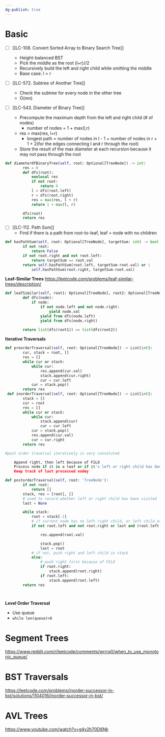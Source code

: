 ```yaml
---
dg-publish: true
---
```

# Basic

- [ ] [[LC-108. Convert Sorted Array to Binary Search Tree]]
	- Height-balanced BST
	- Pick the middle as the root (l+r)//2
	- Recursively build the left and right child while omitting the middle
	- Base case: l > r

- [ ] [[LC-572. Subtree of Another Tree]]
	- Check the subtree for every node in the other tree
	- O(mn)
- [ ] [[LC-543. Diameter of Binary Tree]]
	- Precompute the maximum depth from the left and right child (# of nodes)
		- number of nodes = 1 + max(l,r)
	- res = max(res, l+r)
		- longest path = number of nodes in l - 1 + number of nodes in r + 1 + 2(for the edges connecting l and r through the root)
	- Store the result of the max diameter at each recursion because it may not pass through the root
```python
def diameterOfBinaryTree(self, root: Optional[TreeNode]) -> int:
        res = 0
        def dfs(root):
            nonlocal res
            if not root:
                return 0
            l = dfs(root.left)
            r = dfs(root.right)
            res = max(res, l + r)
            return 1 + max(l, r)

        dfs(root)
        return res
```

- [ ] [[LC-112. Path Sum]]
	- Find if there is a path from root-to-leaf, leaf = node with no children
```python
def hasPathSum(self, root: Optional[TreeNode], targetSum: int) -> bool:
        if not root:
            return False
        if not root.right and not root.left:
            return targetSum == root.val
        return self.hasPathSum(root.left, targetSum-root.val) or \
            self.hasPathSum(root.right, targetSum-root.val)
```


**Leaf-Similar Trees**
https://leetcode.com/problems/leaf-similar-trees/description/
```python
def leafSimilar(self, root1: Optional[TreeNode], root2: Optional[TreeNode]) -> bool:
        def dfs(node):
            if node: 
                if not node.left and not node.right:
                    yield node.val
                yield from dfs(node.left)
                yield from dfs(node.right)

        return list(dfs(root1)) == list(dfs(root2))
```

**Iterative Traversals**
```python
def preorderTraversal(self, root: Optional[TreeNode]) -> List[int]:
        cur, stack = root, []
        res = []
        while cur or stack:
            while cur:
                res.append(cur.val)
                stack.append(cur.right)
                cur = cur.left
            cur = stack.pop()
        return res
 def inorderTraversal(self, root: Optional[TreeNode]) -> List[int]:
        stack = []
        cur = root
        res = []
        while cur or stack:
            while cur:
                stack.append(cur)
                cur = cur.left
            cur = stack.pop()
            res.append(cur.val)
            cur = cur.right
        return res

#post order traversal iteratively is very convoluted

	Append right, then left because of FILO
	Process node if it is a leaf or if it's left or right child has been visited
	Keep track of last processed nodey

def postorderTraversal(self, root: 'TreeNode'):
        if not root:
            return []
        stack, res = [root], []
        # used to record whether left or right child has been visited
        last = None

        while stack:
            root = stack[-1]
            # if current node has no left right child, or left child or right child has been visited, then process and pop it
            if not root.left and not root.right or last and (root.left == last or root.right == last):

                res.append(root.val)

                stack.pop()
                last = root
            # if not, push right and left child in stack
            else:
                # push right first because of FILO
                if root.right:
                    stack.append(root.right)
                if root.left:
                    stack.append(root.left)
        return res

            

```
**Level Order Traversal**
- Use queue
- `while len(queue)>0`

# Segment Trees
https://www.reddit.com/r/leetcode/comments/wrrrq0/when_to_use_monotonic_queue/

# BST Traversals
https://leetcode.com/problems/inorder-successor-in-bst/solutions/1104016/inorder-successor-in-bst/


# AVL Trees
https://www.youtube.com/watch?v=g4y2h70D6Nk